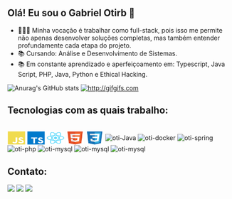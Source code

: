 ## Olá! Eu sou o Gabriel Otirb 👋 
 </span>
<div>

- 👨🏾‍💻 Minha vocação é trabalhar como full-stack, pois isso me permite não apenas desenvolver soluções completas, mas também entender profundamente cada etapa do projeto.
- 📚 Cursando: Análise e Desenvolvimento de Sistemas.
- 📚 Em constante aprendizado e aperfeiçoamento em: Typescript, Java Script, PHP, Java, Python e Ethical Hacking.
  
</div>

![Anurag's GitHub stats](https://github-readme-stats.vercel.app/api?username=gabriel-otirb&show_icons=true&theme=radical)
<span style="display: inline;"><a href="http://gifgifs.com/" title="http://gifgifs.com"><img src="http://gifgifs.com//animations/anime/dragon-ball-z/Gohan/gohan_38.gif" border=0 alt="http://gifgifs.com" /></a><br/><a href="http://gifgifs.com/"></a></span>

## Tecnologias com as quais trabalho:

<div style="display: inline_block"><br>
  <img align="center" alt="oti-Js" height="30" width="40" src="https://raw.githubusercontent.com/devicons/devicon/master/icons/javascript/javascript-plain.svg">
  <img align="center" alt="oti-Ts" height="30" width="40" src="https://raw.githubusercontent.com/devicons/devicon/master/icons/typescript/typescript-plain.svg">
  <img align="center" alt="oti-React" height="30" width="40" src="https://raw.githubusercontent.com/devicons/devicon/master/icons/react/react-original.svg">
  <img align="center" alt="oti-HTML" height="30" width="40" src="https://raw.githubusercontent.com/devicons/devicon/master/icons/html5/html5-original.svg">
  <img align="center" alt="oti-CSS" height="30" width="40" src="https://raw.githubusercontent.com/devicons/devicon/master/icons/css3/css3-original.svg">
  <img align="center" alt="oti-Java" height="50" width="50" src="https://cdn.jsdelivr.net/gh/devicons/devicon@latest/icons/java/java-original-wordmark.svg" />
  <img align="center" alt="oti-docker" height="50" width="50" src="https://cdn.jsdelivr.net/gh/devicons/devicon@latest/icons/docker/docker-original-wordmark.svg" />
  <img align="center" alt="oti-spring" height="50" width="50" src="https://cdn.jsdelivr.net/gh/devicons/devicon@latest/icons/spring/spring-original-wordmark.svg" />
  <img align="center" alt="oti-php" height="50" width="50" src="https://cdn.jsdelivr.net/gh/devicons/devicon@latest/icons/php/php-original.svg" />
  <img align="center" alt="oti-mysql" height="50" width="50" src="https://cdn.jsdelivr.net/gh/devicons/devicon@latest/icons/mysql/mysql-original-wordmark.svg" />
  <img align="center" alt="oti-mysql" height="50" width="50" src="https://cdn.jsdelivr.net/gh/devicons/devicon@latest/icons/mariadb/mariadb-original-wordmark.svg" />  
 <img align="center" alt="oti-mysql" height="50" width="50" src="https://cdn.jsdelivr.net/gh/devicons/devicon@latest/icons/python/python-original-wordmark.svg" />
</div>



## Contato: 
<div> 
  <a href="https://instagram.com/gabriell.gsb" target="_blank"><img src="https://img.shields.io/badge/-Instagram-%23E4405F?style=for-the-badge&logo=instagram&logoColor=white" target="_blank"></a> 
  <a href = "mailto:contatootirb@gmail.com"><img src="https://img.shields.io/badge/-Gmail-%23333?style=for-the-badge&logo=gmail&logoColor=white" target="_blank"></a>
  <a href="https://www.linkedin.com/in/gabriel-brito-b72777260/" target="_blank"><img src="https://img.shields.io/badge/-LinkedIn-%230077B5?style=for-the-badge&logo=linkedin&logoColor=white" target="_blank"></a> 
  
</div>
